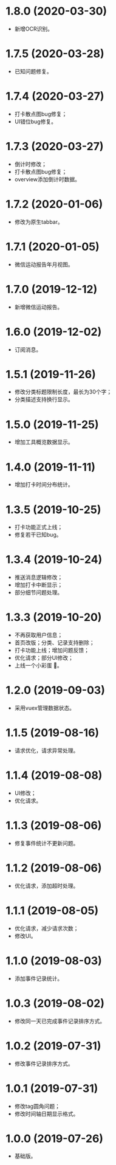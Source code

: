 # 1.8.0 (2020-03-30)
  * 新增OCR识别。

# 1.7.5 (2020-03-28)
  * 已知问题修复。

# 1.7.4 (2020-03-27)
  * 打卡散点图bug修复；
  * UI错位bug修复。

# 1.7.3 (2020-03-27)
  * 倒计时修改；
  * 打卡散点图bug修复；
  * overview添加倒计时数据。

# 1.7.2 (2020-01-06)
  * 修改为原生tabbar。

# 1.7.1 (2020-01-05)
  * 微信运动报告年月视图。

# 1.7.0 (2019-12-12)
  * 新增微信运动报告。

# 1.6.0 (2019-12-02)
  * 订阅消息。

# 1.5.1 (2019-11-26)
  * 修改分类标题限制长度，最长为30个字；
  * 分类描述支持换行显示。

# 1.5.0 (2019-11-25)
  * 增加工具概览数据显示。

# 1.4.0 (2019-11-11)
  * 增加打卡时间分布统计。

# 1.3.5 (2019-10-25)
  * 打卡功能正式上线；
  * 修复若干已知bug。

# 1.3.4 (2019-10-24)
  * 推送消息逻辑修改；
  * 增加打卡中断显示；
  * 部分细节问题处理。

# 1.3.3 (2019-10-20)
  * 不再获取用户信息；
  * 首页改版；分类、记录支持删除；
  * 打卡功能上线；增加问题反馈；
  * 优化请求；部分UI修改；
  * 上线一个小彩蛋 🎃。

# 1.2.0 (2019-09-03)
  * 采用vuex管理数据状态。

# 1.1.5 (2019-08-16)
  * 请求优化，请求异常处理。

# 1.1.4 (2019-08-08)
  * UI修改；
  * 优化请求。

# 1.1.3 (2019-08-06)
  * 修复事件统计不更新问题。

# 1.1.2 (2019-08-06)
  * 优化请求，添加超时处理。

# 1.1.1 (2019-08-05)
  * 优化请求，减少请求次数；
  * 修改UI。

# 1.1.0 (2019-08-03)
  * 添加事件记录统计。

# 1.0.3 (2019-08-02)
  * 修改同一天已完成事件记录排序方式。

# 1.0.2 (2019-07-31)
  * 修改事件记录排序方式。

# 1.0.1 (2019-07-31)
  * 修改tag圆角问题；
  * 修改时间轴日期显示格式。

# 1.0.0 (2019-07-26)
  * 基础版。